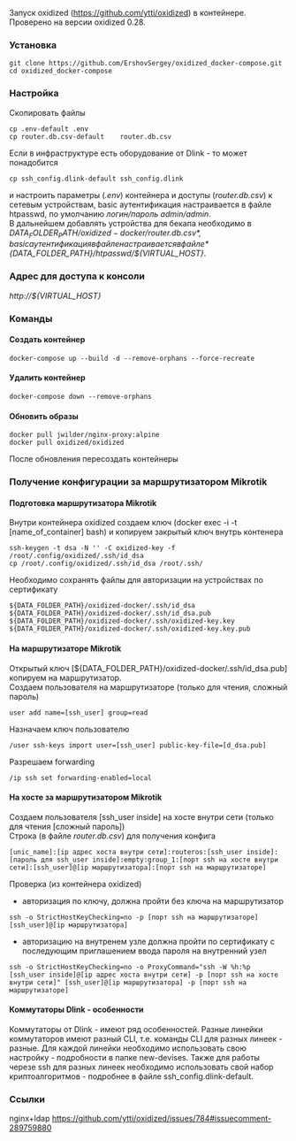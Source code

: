 Запуск oxidized (https://github.com/ytti/oxidized) в контейнере.  
Проверено на версии oxidized 0.28.  
###  Установка  
```
git clone https://github.com/ErshovSergey/oxidized_docker-compose.git
cd oxidized_docker-compose
```
###  Настройка  
Скопировать файлы
```
cp .env-default .env
cp router.db.csv-default  	router.db.csv
```
Если в инфраструктуре есть оборудование от Dlink - то может понадобится
```
cp ssh_config.dlink-default ssh_config.dlink
```
и настроить параметры (*.env*) контейнера и доступы (*router.db.csv*) к сетевым устройствам, basic аутентификация настраивается в файле htpasswd, по умолчанию *логин/пароль admin/admin*.   
В дальнейшем добавлять устройства для бекапа необходимо в *${DATA_FOLDER_PATH}/oxidized-docker/router.db.csv*, basic аутентификация в файле настраивается в файле *${DATA_FOLDER_PATH}/htpasswd/${VIRTUAL_HOST}*.
### Адрес для доступа к консоли  
*http://${VIRTUAL_HOST}*  
### Команды
#### Создать контейнер  
```
docker-compose up --build -d --remove-orphans --force-recreate
```
#### Удалить контейнер  
```
docker-compose down --remove-orphans
```
#### Обновить образы  
```
docker pull jwilder/nginx-proxy:alpine
docker pull oxidized/oxidized
```
После обновления пересоздать контейнеры  

### Получение конфигурации за маршрутизатором Mikrotik  
#### Подготовка маршрутизатора Mikrotik  
Внутри контейнера oxidized cоздаем ключ (docker exec -i -t [name_of_container] bash) и копируем закрытый ключ внутрь контенера
```
ssh-keygen -t dsa -N '' -C oxidized-key -f /root/.config/oxidized/.ssh/id_dsa
cp /root/.config/oxidized/.ssh/id_dsa /root/.ssh/
```
Необходимо сохранять файлы для авторизации на устройствах по сертификату  
```
${DATA_FOLDER_PATH}/oxidized-docker/.ssh/id_dsa
${DATA_FOLDER_PATH}/oxidized-docker/.ssh/id_dsa.pub
${DATA_FOLDER_PATH}/oxidized-docker/.ssh/oxidized-key.key
${DATA_FOLDER_PATH}/oxidized-docker/.ssh/oxidized-key.key.pub
```
#### На маршрутизаторе Mikrotik  
Открытый ключ [${DATA_FOLDER_PATH}/oxidized-docker/.ssh/id_dsa.pub] копируем на маршрутизатор.  
Создаем пользователя на маршрутизаторе (только для чтения, сложный пароль)  
```
user add name=[ssh_user] group=read
```
Назначаем ключ пользователю  
```
/user ssh-keys import user=[ssh_user] public-key-file=[d_dsa.pub]
```
Разрешаем forwarding  
```
/ip ssh set forwarding-enabled=local
```
#### На хосте за маршрутизатором Mikrotik  
Создаем пользователя [ssh_user inside] на хосте внутри сети (только для чтения [сложный пароль])   
Строка (в файле *router.db.csv*) для получения конфига   
```
[unic_name]:[ip адрес хоста внутри сети]:routeros:[ssh_user inside]:[пароль для ssh_user inside]:empty:group_1:[порт ssh на хосте внутри сети]:[ssh_user]@[ip маршрутизатора]:[порт ssh на маршрутизаторе]
```
Проверка (из контейнера oxidized)  
- авторизация по ключу, должна пройти без ключа на маршрутизатор  
```
ssh -o StrictHostKeyChecking=no -p [порт ssh на маршрутизаторе] [ssh_user]@[ip маршрутизатора]
```
- авторизацию на внутренем узле должна пройти по сертификату с последующим приглашением ввода пароля на внутренний узел  
```
ssh -o StrictHostKeyChecking=no -o ProxyCommand="ssh -W %h:%p [ssh_user inside]@[ip адрес хоста внутри сети] -p [порт ssh на хосте внутри сети]" [ssh_user]@[ip маршрутизатора] -p [порт ssh на маршрутизаторе]
```

#### Коммутаторы Dlink - особенности
Коммутаторы от Dlink - имеют ряд особенностей.
Разные линейки коммутаторов имеют разный CLI, т.е. команды CLI для разных линеек - разные.
Для каждой линейки необходимо использовать свою настройку - подробности в папке new-devises.
Также для работы черезе ssh для разных линеек необходимо использовать свой набор криптоалгоритмов - подробнее в файле ssh_config.dlink-default.

### Ссылки
nginx+ldap
https://github.com/ytti/oxidized/issues/784#issuecomment-289759880
